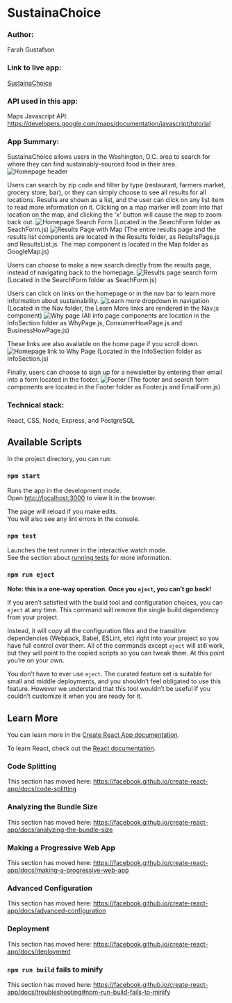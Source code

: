 
# SustainaChoice
### Author: 
Farah Gustafson

### Link to live app:
[SustainaChoice](https://farah-sustainachoice-app.now.sh/ "SustainaChoice")

### API used in this app: 
Maps Javascript API: https://developers.google.com/maps/documentation/javascript/tutorial

### App Summary:
SustainaChoice allows users in the Washington, D.C. area to search for where they can find sustainably-sourced food in their area.
![Homepage header](/src/Screenshots/NavbarHeader.png?raw=true)

Users can search by zip code and filter by type (restaurant, farmers market, grocery store, bar), or they can simply choose to see all results for all locations. Results are shown as a list, and the user can click on any list item to read more information on it. Clicking on a map marker will zoom into that location on the map, and clicking the 'x' button will cause the map to zoom back out.
![Homepage Search Form](/src/Screenshots/HomepageSearchForm.png?raw=true) (Located in the SearchForm folder as SeachForm.js)
![Results Page with Map](/src/Screenshots/ResultsListandMap.png?raw=true) (The entire results page and the results list components are located in the Results folder, as ResultsPage.js and ResultsList.js. The map component is located in the Map folder as GoogleMap.js)

Users can choose to make a new search directly from the results page, instead of navigating back to the homepage. 
![Results page search form](/src/Screenshots/ResultsPageSearchForm.png?raw=true) (Located in the SearchForm folder as SeachForm.js)

Users can click on links on the homepage or in the nav bar to learn more information about sustainability.
![Learn more dropdown in navigation](/src/Screenshots/LearnMore.png?raw=true) (Located in the Nav folder, the Learn More links are rendered in the Nav.js component)
![Why page](/src/Screenshots/WhyPage.png?raw=true) (All info page components are location in the InfoSection folder as WhyPage.js, ConsumerHowPage.js and BusinessHowPage.js)

These links are also available on the home page if you scroll down. 
![Homepage link to Why Page](/src/Screenshots/HomeWhyPage.png?raw=true) (Located in the InfoSection folder as InfoSection.js)

Finally, users can choose to sign up for a newsletter by entering their email into a form located in the footer.
![Footer](/src/Screenshots/Footer.png?raw=true) (The footer and search form components are located in the Footer folder as Footer.js and EmailForm.js)

### Technical stack:
React, CSS, Node, Express, and PostgreSQL


## Available Scripts
In the project directory, you can run:

### `npm start`
Runs the app in the development mode.<br>
Open [http://localhost:3000](http://localhost:3000) to view it in the browser.

The page will reload if you make edits.<br>
You will also see any lint errors in the console.

### `npm test`
Launches the test runner in the interactive watch mode.<br>
See the section about [running tests](https://facebook.github.io/create-react-app/docs/running-tests) for more information.

### `npm run eject`

**Note: this is a one-way operation. Once you `eject`, you can’t go back!**

If you aren’t satisfied with the build tool and configuration choices, you can `eject` at any time. This command will remove the single build dependency from your project.

Instead, it will copy all the configuration files and the transitive dependencies (Webpack, Babel, ESLint, etc) right into your project so you have full control over them. All of the commands except `eject` will still work, but they will point to the copied scripts so you can tweak them. At this point you’re on your own.

You don’t have to ever use `eject`. The curated feature set is suitable for small and middle deployments, and you shouldn’t feel obligated to use this feature. However we understand that this tool wouldn’t be useful if you couldn’t customize it when you are ready for it.

## Learn More

You can learn more in the [Create React App documentation](https://facebook.github.io/create-react-app/docs/getting-started).

To learn React, check out the [React documentation](https://reactjs.org/).

### Code Splitting

This section has moved here: https://facebook.github.io/create-react-app/docs/code-splitting

### Analyzing the Bundle Size

This section has moved here: https://facebook.github.io/create-react-app/docs/analyzing-the-bundle-size

### Making a Progressive Web App

This section has moved here: https://facebook.github.io/create-react-app/docs/making-a-progressive-web-app

### Advanced Configuration

This section has moved here: https://facebook.github.io/create-react-app/docs/advanced-configuration

### Deployment

This section has moved here: https://facebook.github.io/create-react-app/docs/deployment

### `npm run build` fails to minify

This section has moved here: https://facebook.github.io/create-react-app/docs/troubleshooting#npm-run-build-fails-to-minify
